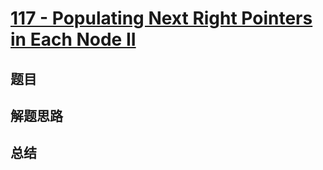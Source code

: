 # [117 - Populating Next Right Pointers in Each Node II](https://leetcode.com/problems/populating-next-right-pointers-in-each-node-ii/)

## 题目


## 解题思路


## 总结


